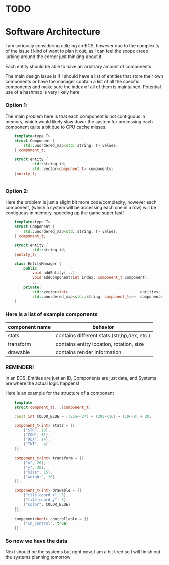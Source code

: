 # TODO

# Software Architecture

I am seriously considering utilizing an ECS, however due to the complexity of the issue I kind of want 
to plan it out, as I can feel the scope creep lurking around the corner just thinking about it.

Each entity should be able to have an arbitrary amount of components


The main design issue is if I should have a list of entities that store their own components or have the manager contain
a list of all the specific components and make sure the index of all of them is maintained. Potential use of a hashmap is
very likely here

### Option 1:
The main problem here is that each component is not contiguous in memory, which would likely slow down the system
for processing each component quite a bit due to CPU cache misses.
```c++
    template<type T>
    struct Component { 
        std::unordered_map<std::string, T> values;
    } component_t;

    struct entity {
            std::string id;
            std::vector<component_t> components;
    }entity_t;
            
```

### Option 2:
Here the problem is just a slight bit more code/complexity, however each component, (which a system will be accessing each one in a row) will be contiguous in memory, speeding up the game super fast!
```c++
    template<type T>
    struct Component { 
        std::unordered_map<std::string, T> values;
    } component_t;

    struct entity {
            std::string id;
    }entity_t;

    class EntityManager {
        public:
            void addEntity(...);
            void addComponent(int index, component_t component);
            ...
        private:
            std::vector<int>                                entities;
            std::unordered_map<std::string, component_t<>>  components;
    }
``` 


### Here is a list of example components

| component name | behavior |
| --- | --- |
| stats | contains different stats (str,hp,dex, etc.) |
| transform | contains entity location, rotation, size |
| drawable | contains render information | 

### REMINDER!
In an ECS, Entities are just an ID, Components are just data,
and Systems are where the actual logic happens!

Here is an example for the structure of a component
```c++
    template
    struct compnent_t{...}component_t;

    const int COLOR_BLUE = ((255<<24) + (200<<16) + (10<<8) + 20;

    component_t<int> stats = {{
        {"STR", 10},
        {"CON", 11},
        {"DEX", 14},
        {"INT",  4}
    }};

    component_t<int> transform = {{
        {"x", 20},
        {"y", 30},
        {"size", 15},
        {"weight", 10}
    }};

    component_t<int> drawable = {{
        {"tile_coord_x", 5},
        {"tile_coord_y", 3},
        {"color", COLOR_BLUE}
    }};
    
    component<bool> controllable = {{
        {"in_control", true}
    }};

```

### So now we have the data
Next should be the systems but right now, I am a bit tired so I will
finish out the systems planning tomorrow
